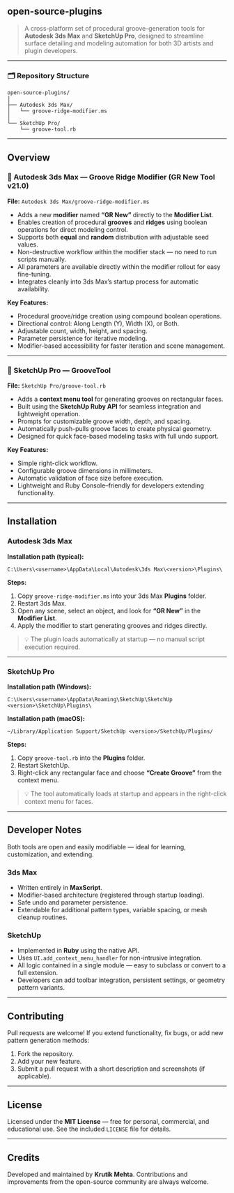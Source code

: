 ## open-source-plugins

> A cross-platform set of procedural groove-generation tools for **Autodesk 3ds Max** and **SketchUp Pro**, designed to streamline surface detailing and modeling automation for both 3D artists and plugin developers.

---

### 🗂️ Repository Structure

```
open-source-plugins/
│
├── Autodesk 3ds Max/
│   └── groove-ridge-modifier.ms
│
└── SketchUp Pro/
    └── groove-tool.rb
```

---

## Overview

### 🔹 Autodesk 3ds Max — **Groove Ridge Modifier (GR New Tool v21.0)**

**File:** `Autodesk 3ds Max/groove-ridge-modifier.ms`

* Adds a new **modifier** named **“GR New”** directly to the **Modifier List**.
* Enables creation of procedural **grooves** and **ridges** using boolean operations for direct modeling control.
* Supports both **equal** and **random** distribution with adjustable seed values.
* Non-destructive workflow within the modifier stack — no need to run scripts manually.
* All parameters are available directly within the modifier rollout for easy fine-tuning.
* Integrates cleanly into 3ds Max’s startup process for automatic availability.

**Key Features:**

* Procedural groove/ridge creation using compound boolean operations.
* Directional control: Along Length (Y), Width (X), or Both.
* Adjustable count, width, height, and spacing.
* Parameter persistence for iterative modeling.
* Modifier-based accessibility for faster iteration and scene management.

---

### 🔹 SketchUp Pro — **GrooveTool**

**File:** `SketchUp Pro/groove-tool.rb`

* Adds a **context menu tool** for generating grooves on rectangular faces.
* Built using the **SketchUp Ruby API** for seamless integration and lightweight operation.
* Prompts for customizable groove width, depth, and spacing.
* Automatically push-pulls groove faces to create physical geometry.
* Designed for quick face-based modeling tasks with full undo support.

**Key Features:**

* Simple right-click workflow.
* Configurable groove dimensions in millimeters.
* Automatic validation of face size before execution.
* Lightweight and Ruby Console–friendly for developers extending functionality.

---

## Installation

### Autodesk 3ds Max

**Installation path (typical):**

```
C:\Users\<username>\AppData\Local\Autodesk\3ds Max\<version>\Plugins\
```

**Steps:**

1. Copy `groove-ridge-modifier.ms` into your 3ds Max **Plugins** folder.
2. Restart 3ds Max.
3. Open any scene, select an object, and look for **“GR New”** in the **Modifier List**.
4. Apply the modifier to start generating grooves and ridges directly.

> 💡 The plugin loads automatically at startup — no manual script execution required.

---

### SketchUp Pro

**Installation path (Windows):**

```
C:\Users\<username>\AppData\Roaming\SketchUp\SketchUp <version>\SketchUp\Plugins\
```

**Installation path (macOS):**

```
~/Library/Application Support/SketchUp <version>/SketchUp/Plugins/
```

**Steps:**

1. Copy `groove-tool.rb` into the **Plugins** folder.
2. Restart SketchUp.
3. Right-click any rectangular face and choose **“Create Groove”** from the context menu.

> 💡 The tool automatically loads at startup and appears in the right-click context menu for faces.

---

## Developer Notes

Both tools are open and easily modifiable — ideal for learning, customization, and extending.

### 3ds Max

* Written entirely in **MaxScript**.
* Modifier-based architecture (registered through startup loading).
* Safe undo and parameter persistence.
* Extendable for additional pattern types, variable spacing, or mesh cleanup routines.

### SketchUp

* Implemented in **Ruby** using the native API.
* Uses `UI.add_context_menu_handler` for non-intrusive integration.
* All logic contained in a single module — easy to subclass or convert to a full extension.
* Developers can add toolbar integration, persistent settings, or geometry pattern variants.

---

## Contributing

Pull requests are welcome!
If you extend functionality, fix bugs, or add new pattern generation methods:

1. Fork the repository.
2. Add your new feature.
3. Submit a pull request with a short description and screenshots (if applicable).

---

## License

Licensed under the **MIT License** — free for personal, commercial, and educational use.
See the included `LICENSE` file for details.

---

## Credits

Developed and maintained by **Krutik Mehta**.
Contributions and improvements from the open-source community are always welcome.
